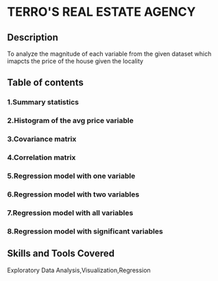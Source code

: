 # TERRO'S REAL ESTATE AGENCY
## Description
To analyze the magnitude of each variable from the given dataset which imapcts the price of the house given the locality
## Table of contents
### 1.Summary statistics
### 2.Histogram of the avg price  variable
### 3.Covariance matrix
### 4.Correlation matrix
### 5.Regression model with one variable
### 6.Regression model with two variables
### 7.Regression model with all variables
### 8.Regression model with significant variables
## Skills and Tools Covered
Exploratory Data Analysis,Visualization,Regression
